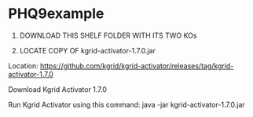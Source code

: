 # PHQ9example

1. DOWNLOAD THIS SHELF FOLDER WITH ITS TWO KOs

2. LOCATE COPY OF kgrid-activator-1.7.0.jar

Location:
https://github.com/kgrid/kgrid-activator/releases/tag/kgrid-activator-1.7.0

Download Kgrid Activator 1.7.0

Run Kgrid Activator using this command:
java -jar kgrid-activator-1.7.0.jar
